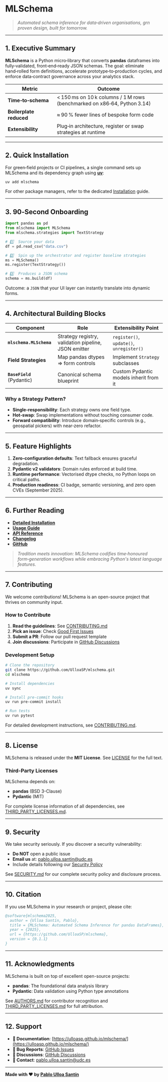 # MLSchema

> *Automated schema inference for data‑driven organisations, grn proven design, built for tomorrow.*

---

## 1. Executive Summary

**MLSchema** is a Python micro‑library that converts **pandas** dataframes into fully‑validated, front‑end‑ready JSON schemas. The goal: eliminate hand‑rolled form definitions, accelerate prototype‑to‑production cycles, and enforce data‑contract governance across your analytics stack.

| Metric                  | Outcome                                                                  |
| ----------------------- | ------------------------------------------------------------------------ |
| **Time‑to‑schema**      | < 150 ms on 10 k columns / 1 M rows (benchmarked on x86‑64, Python 3.14) |
| **Boilerplate reduced** | ≈ 90 % fewer lines of bespoke form code                                  |
| **Extensibility**       | Plug‑in architecture, register or swap strategies at runtime             |

---

## 2. Quick Installation

For green‑field projects or CI pipelines, a single command sets up MLSchema and its dependency graph using **[uv](https://docs.astral.sh/uv/)**:

```bash
uv add mlschema
```

For other package managers, refer to the dedicated [Installation](docs/installation.md) guide.

---

## 3. 90‑Second Onboarding

```python
import pandas as pd
from mlschema import MLSchema
from mlschema.strategies import TextStrategy

# 1️⃣  Source your data
df = pd.read_csv("data.csv")

# 2️⃣  Spin up the orchestrator and register baseline strategies
ms = MLSchema()
ms.register(TextStrategy())

# 3️⃣  Produces a JSON schema
schema = ms.build(df)
```

Outcome: a `JSON` that your UI layer can instantly translate into dynamic forms.

---

## 4. Architectural Building Blocks

| Component                    | Role                                                 | Extensibility Point                      |
| ---------------------------- | ---------------------------------------------------- | ---------------------------------------- |
| **`mlschema.MLSchema`**      | Strategy registry, validation pipeline, JSON emitter | `register()`, `update()`, `unregister()` |
| **Field Strategies**         | Map pandas dtypes => form controls                   | Implement `Strategy` subclasses          |
| **`BaseField`** (Pydantic)   | Canonical schema blueprint                           | Custom Pydantic models inherit from it   |

### Why a Strategy Pattern?

* **Single‑responsibility**: Each strategy owns one field type.
* **Hot‑swap**: Swap implementations without touching consumer code.
* **Forward compatibility**: Introduce domain‑specific controls (e.g., geospatial pickers) with near‑zero refactor.

---

## 5. Feature Highlights

1. **Zero‑configuration defaults**: Text fallback ensures graceful degradation.
2. **Pydantic v2 validators**: Domain rules enforced at build time.
3. **Runtime performance**: Vectorised dtype checks, no Python loops on critical paths.
4. **Production readiness**: CI badge, semantic versioning, and zero open CVEs (September 2025).

---

## 6. Further Reading

* **[Detailed Installation](docs/installation.md)**
* **[Usage Guide](docs/usage.md)**
* **[API Reference](docs/reference.md)**
* **[Changelog](CHANGELOG.md)**
* **[GitHub](https://github.com/UlloaSP/mlschema)**

> *Tradition meets innovation: MLSchema codifies time‑honoured form‑generation workflows while embracing Python's latest language features.*

---

## 7. Contributing

We welcome contributions! MLSchema is an open-source project that thrives on community input.

### How to Contribute

1. **Read the guidelines**: See [CONTRIBUTING.md](CONTRIBUTING.md)
2. **Pick an issue**: Check [Good First Issues](https://github.com/UlloaSP/mlschema/labels/good%20first%20issue)
3. **Submit a PR**: Follow our pull request template
4. **Join discussions**: Participate in [GitHub Discussions](https://github.com/UlloaSP/mlschema/discussions)

### Development Setup

```bash
# Clone the repository
git clone https://github.com/UlloaSP/mlschema.git
cd mlschema

# Install dependencies
uv sync

# Install pre-commit hooks
uv run pre-commit install

# Run tests
uv run pytest
```

For detailed development instructions, see [CONTRIBUTING.md](CONTRIBUTING.md).

---

## 8. License

MLSchema is released under the **MIT License**. See [LICENSE](LICENSE) for the full text.

### Third-Party Licenses

MLSchema depends on:

* **pandas** (BSD 3-Clause)
* **Pydantic** (MIT)

For complete license information of all dependencies, see [THIRD_PARTY_LICENSES.md](THIRD_PARTY_LICENSES.md).

---

## 9. Security

We take security seriously. If you discover a security vulnerability:

* **Do NOT** open a public issue
* **Email us** at: <pablo.ulloa.santin@udc.es>
* Include details following our [Security Policy](SECURITY.md)

See [SECURITY.md](SECURITY.md) for our complete security policy and disclosure process.

---

## 10. Citation

If you use MLSchema in your research or project, please cite:

```bibtex
@software{mlschema2025,
  author = {Ulloa Santín, Pablo},
  title = {MLSchema: Automated Schema Inference for pandas DataFrames},
  year = {2025},
  url = {https://github.com/UlloaSP/mlschema},
  version = {0.1.1}
}
```

---

## 11. Acknowledgments

MLSchema is built on top of excellent open-source projects:

* **pandas**: The foundational data analysis library
* **Pydantic**: Data validation using Python type annotations

See [AUTHORS.md](AUTHORS.md) for contributor recognition and [THIRD_PARTY_LICENSES.md](THIRD_PARTY_LICENSES.md) for full attribution.

---

## 12. Support

* **📖 Documentation**: [https://ulloasp.github.io/mlschema/](https://ulloasp.github.io/mlschema/)
* **🐛 Bug Reports**: [GitHub Issues](https://github.com/UlloaSP/mlschema/issues)
* **💬 Discussions**: [GitHub Discussions](https://github.com/UlloaSP/mlschema/discussions)
* **📧 Contact**: <pablo.ulloa.santin@udc.es>

---

**Made with ❤️ by [Pablo Ulloa Santín](https://github.com/UlloaSP)**
